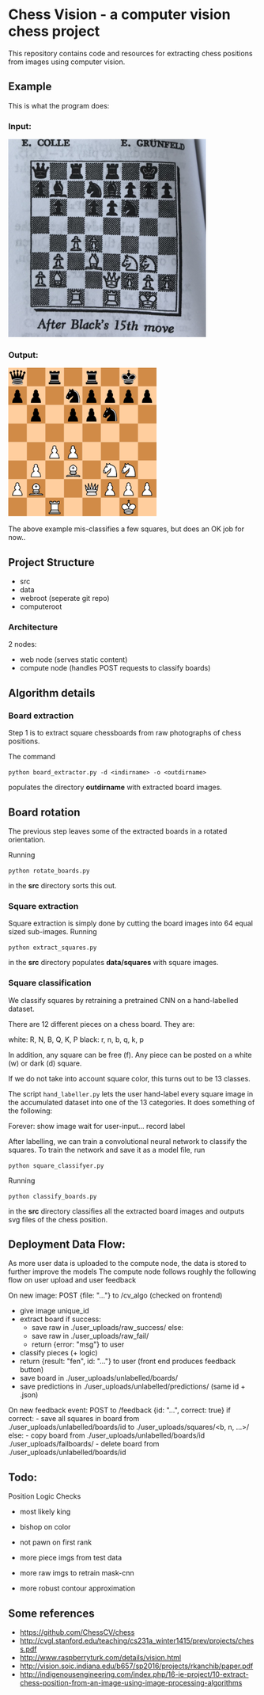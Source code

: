 # Chess Vision - a computer vision chess project

This repository contains code and resources for extracting chess positions from images using computer vision. 

## Example

This is what the program does:

### Input: 
<img src="./data/raw/IMG_4387.JPG" width="400" />

### Output:
<img src="./img/example1.png" width="300"/>

The above example mis-classifies a few squares, but does an OK job for now..

## Project Structure

- src
- data
- webroot (seperate git repo)
- computeroot

### Architecture 

2 nodes: 
  - web node (serves static content)
  - compute node (handles POST requests to classify boards)

## Algorithm details

### Board extraction

Step 1 is to extract square chessboards from raw photographs of chess positions.

The command

```python board_extractor.py -d <indirname> -o <outdirname>```

populates the directory __outdirname__ with extracted board images. 

## Board rotation

The previous step leaves some of the extracted boards in a rotated orientation. 

Running 

```python rotate_boards.py```

in the __src__ directory sorts this out. 

### Square extraction

Square extraction is simply done by cutting the board images into 64 equal sized sub-images. 
Running 

```python extract_squares.py```

in the __src__ directory populates __data/squares__ with square images.


### Square classification


We classify squares by retraining a pretrained CNN on a hand-labelled dataset.

There are 12 different pieces on a chess board. They are:

  white: R, N, B, Q, K, P 
  black: r, n, b, q, k, p 

In addition, any square can be free (f).
Any piece can be posted on a white (w) or dark (d) square.

If we do not take into account square color, this turns out to be 13 classes.

The script ```hand_labeller.py``` lets the user hand-label every square image in the accumulated dataset into one of the 13 categories. It does something of the following:

Forever:
    show image
    wait for user-input... 
    record label

After labelling, we can train a convolutional neural network to classify the squares. To train the network and save it as a model file, run

```python square_classifyer.py```

Running 

```python classify_boards.py``` 

in the __src__ directory classifies all the extracted board images and outputs svg files of the chess position.

## Deployment Data Flow:

As more user data is uploaded to the compute node, the data is stored to further improve the models
The compute node follows roughly the following flow on user upload and user feedback

On new image: POST {file: "..."} to /cv_algo (checked on frontend)
  - give image unique_id
  - extract board
  if success:
    - save raw in ./user_uploads/raw_success/
  else:
    - save raw in ./user_uploads/raw_fail/
    - return {error: "msg"} to user
  - classify pieces (+ logic)
  - return {result: "fen", id: "..."} to user (front end produces feedback button)
  - save board in ./user_uploads/unlabelled/boards/
  - save predictions in ./user_uploads/unlabelled/predictions/ (same id + .json)

On new feedback event: POST to /feedback {id: "...", correct: true}
  if correct:
    - save all squares in board from ./user_uploads/unlabelled/boards/id to ./user_uploads/squares/<b, n, ...>/
  else: 
    - copy board from ./user_uploads/unlabelled/boards/id ./user_uploads/failboards/
    - delete board from ./user_uploads/unlabelled/boards/id

## Todo:

Position Logic Checks
- most likely king
- bishop on color
- not pawn on first rank

- more piece imgs from test data
- more raw imgs to retrain mask-cnn

- more robust contour approximation

## Some references

+ https://github.com/ChessCV/chess
+ http://cvgl.stanford.edu/teaching/cs231a_winter1415/prev/projects/chess.pdf
+ http://www.raspberryturk.com/details/vision.html
+ http://vision.soic.indiana.edu/b657/sp2016/projects/rkanchib/paper.pdf
+ http://indigenousengineering.com/index.php/16-ie-project/10-extract-chess-position-from-an-image-using-image-processing-algorithms
